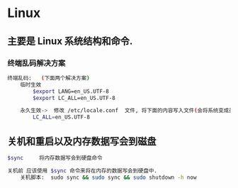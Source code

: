 # Linux

## 主要是 Linux 系统结构和命令.

### 终端乱码解决方案

```bash
终端乱码:   (下面两个解决方案)
    临时生效
        $export LANG=en_US.UTF-8
        $export LC_ALL=en_US.UTF-8

    永久生效->  修改 /etc/locale.conf  文件, 将下面的内容写入文件(会将系统变成英文)
        LC_ALL=en_US.UTF-8
```

## 关机和重启以及内存数据写会到磁盘

```bash
$sync     将内存数据写会到硬盘命令

关机前 应该使用 $sync 命令来将在内存的数据写会到硬盘中.
    关机脚本:  sudo sync && sudo sync && sudo shutdown -h now
```

